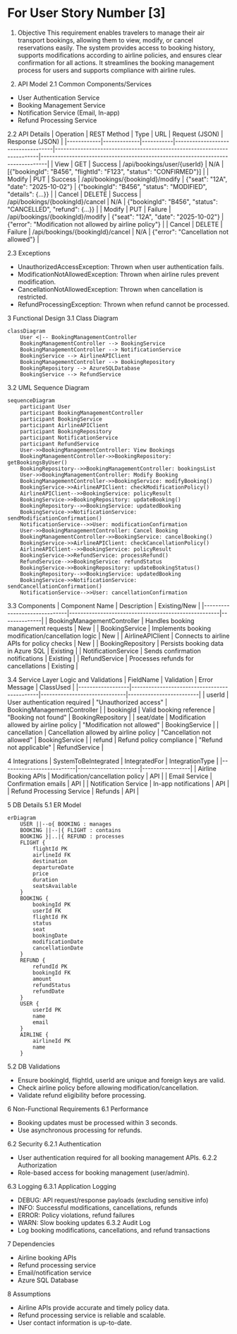 # For User Story Number [3]

1. Objective
This requirement enables travelers to manage their air transport bookings, allowing them to view, modify, or cancel reservations easily. The system provides access to booking history, supports modifications according to airline policies, and ensures clear confirmation for all actions. It streamlines the booking management process for users and supports compliance with airline rules.

2. API Model
2.1 Common Components/Services
- User Authentication Service
- Booking Management Service
- Notification Service (Email, In-app)
- Refund Processing Service

2.2 API Details
| Operation   | REST Method | Type      | URL                               | Request (JSON)                                                        | Response (JSON)                                                                |
|------------|-------------|-----------|-----------------------------------|------------------------------------------------------------------------|--------------------------------------------------------------------------------|
| View       | GET         | Success   | /api/bookings/user/{userId}       | N/A                                                                    | [{"bookingId": "B456", "flightId": "F123", "status": "CONFIRMED"}]         |
| Modify     | PUT         | Success   | /api/bookings/{bookingId}/modify  | {"seat": "12A", "date": "2025-10-02"}                              | {"bookingId": "B456", "status": "MODIFIED", "details": {...}}                |
| Cancel     | DELETE      | Success   | /api/bookings/{bookingId}/cancel  | N/A                                                                    | {"bookingId": "B456", "status": "CANCELLED", "refund": {...}}                |
| Modify     | PUT         | Failure   | /api/bookings/{bookingId}/modify  | {"seat": "12A", "date": "2025-10-02"}                              | {"error": "Modification not allowed by airline policy"}                        |
| Cancel     | DELETE      | Failure   | /api/bookings/{bookingId}/cancel  | N/A                                                                    | {"error": "Cancellation not allowed"}                                         |

2.3 Exceptions
- UnauthorizedAccessException: Thrown when user authentication fails.
- ModificationNotAllowedException: Thrown when airline rules prevent modification.
- CancellationNotAllowedException: Thrown when cancellation is restricted.
- RefundProcessingException: Thrown when refund cannot be processed.

3 Functional Design
3.1 Class Diagram
```mermaid
classDiagram
    User <|-- BookingManagementController
    BookingManagementController --> BookingService
    BookingManagementController --> NotificationService
    BookingService --> AirlineAPIClient
    BookingManagementController --> BookingRepository
    BookingRepository --> AzureSQLDatabase
    BookingService --> RefundService
```

3.2 UML Sequence Diagram
```mermaid
sequenceDiagram
    participant User
    participant BookingManagementController
    participant BookingService
    participant AirlineAPIClient
    participant BookingRepository
    participant NotificationService
    participant RefundService
    User->>BookingManagementController: View Bookings
    BookingManagementController->>BookingRepository: getBookingsByUser()
    BookingRepository-->>BookingManagementController: bookingsList
    User->>BookingManagementController: Modify Booking
    BookingManagementController->>BookingService: modifyBooking()
    BookingService->>AirlineAPIClient: checkModificationPolicy()
    AirlineAPIClient-->>BookingService: policyResult
    BookingService->>BookingRepository: updateBooking()
    BookingRepository-->>BookingService: updatedBooking
    BookingService->>NotificationService: sendModificationConfirmation()
    NotificationService-->>User: modificationConfirmation
    User->>BookingManagementController: Cancel Booking
    BookingManagementController->>BookingService: cancelBooking()
    BookingService->>AirlineAPIClient: checkCancellationPolicy()
    AirlineAPIClient-->>BookingService: policyResult
    BookingService->>RefundService: processRefund()
    RefundService-->>BookingService: refundStatus
    BookingService->>BookingRepository: updateBookingStatus()
    BookingRepository-->>BookingService: updatedBooking
    BookingService->>NotificationService: sendCancellationConfirmation()
    NotificationService-->>User: cancellationConfirmation
```

3.3 Components
| Component Name                | Description                                         | Existing/New |
|------------------------------|-----------------------------------------------------|--------------|
| BookingManagementController   | Handles booking management requests                 | New          |
| BookingService                | Implements booking modification/cancellation logic  | New          |
| AirlineAPIClient              | Connects to airline APIs for policy checks          | New          |
| BookingRepository             | Persists booking data in Azure SQL                  | Existing     |
| NotificationService           | Sends confirmation notifications                    | Existing     |
| RefundService                 | Processes refunds for cancellations                 | Existing     |

3.4 Service Layer Logic and Validations
| FieldName        | Validation                                  | Error Message                | ClassUsed               |
|------------------|---------------------------------------------|------------------------------|-------------------------|
| userId           | User authentication required                 | "Unauthorized access"        | BookingManagementController |
| bookingId        | Valid booking reference                      | "Booking not found"          | BookingRepository       |
| seat/date        | Modification allowed by airline policy       | "Modification not allowed"    | BookingService          |
| cancellation     | Cancellation allowed by airline policy       | "Cancellation not allowed"    | BookingService          |
| refund           | Refund policy compliance                     | "Refund not applicable"       | RefundService           |

4 Integrations
| SystemToBeIntegrated      | IntegratedFor         | IntegrationType |
|--------------------------|----------------------|-----------------|
| Airline Booking APIs      | Modification/cancellation policy | API             |
| Email Service             | Confirmation emails   | API             |
| Notification Service      | In-app notifications  | API             |
| Refund Processing Service | Refunds               | API             |

5 DB Details
5.1 ER Model
```mermaid
erDiagram
    USER ||--o{ BOOKING : manages
    BOOKING ||--|{ FLIGHT : contains
    BOOKING }|..|{ REFUND : processes
    FLIGHT {
        flightId PK
        airlineId FK
        destination
        departureDate
        price
        duration
        seatsAvailable
    }
    BOOKING {
        bookingId PK
        userId FK
        flightId FK
        status
        seat
        bookingDate
        modificationDate
        cancellationDate
    }
    REFUND {
        refundId PK
        bookingId FK
        amount
        refundStatus
        refundDate
    }
    USER {
        userId PK
        name
        email
    }
    AIRLINE {
        airlineId PK
        name
    }
```

5.2 DB Validations
- Ensure bookingId, flightId, userId are unique and foreign keys are valid.
- Check airline policy before allowing modification/cancellation.
- Validate refund eligibility before processing.

6 Non-Functional Requirements
6.1 Performance
- Booking updates must be processed within 3 seconds.
- Use asynchronous processing for refunds.

6.2 Security
6.2.1 Authentication
- User authentication required for all booking management APIs.
6.2.2 Authorization
- Role-based access for booking management (user/admin).

6.3 Logging
6.3.1 Application Logging
- DEBUG: API request/response payloads (excluding sensitive info)
- INFO: Successful modifications, cancellations, refunds
- ERROR: Policy violations, refund failures
- WARN: Slow booking updates
6.3.2 Audit Log
- Log booking modifications, cancellations, and refund transactions

7 Dependencies
- Airline booking APIs
- Refund processing service
- Email/notification service
- Azure SQL Database

8 Assumptions
- Airline APIs provide accurate and timely policy data.
- Refund processing service is reliable and scalable.
- User contact information is up-to-date.